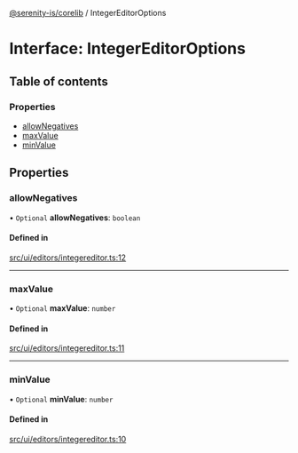 [@serenity-is/corelib](../README.md) / IntegerEditorOptions

# Interface: IntegerEditorOptions

## Table of contents

### Properties

- [allowNegatives](IntegerEditorOptions.md#allownegatives)
- [maxValue](IntegerEditorOptions.md#maxvalue)
- [minValue](IntegerEditorOptions.md#minvalue)

## Properties

### allowNegatives

• `Optional` **allowNegatives**: `boolean`

#### Defined in

[src/ui/editors/integereditor.ts:12](https://github.com/serenity-is/serenity/blob/master/packages/corelib/src/ui/editors/integereditor.ts#L12)

___

### maxValue

• `Optional` **maxValue**: `number`

#### Defined in

[src/ui/editors/integereditor.ts:11](https://github.com/serenity-is/serenity/blob/master/packages/corelib/src/ui/editors/integereditor.ts#L11)

___

### minValue

• `Optional` **minValue**: `number`

#### Defined in

[src/ui/editors/integereditor.ts:10](https://github.com/serenity-is/serenity/blob/master/packages/corelib/src/ui/editors/integereditor.ts#L10)
